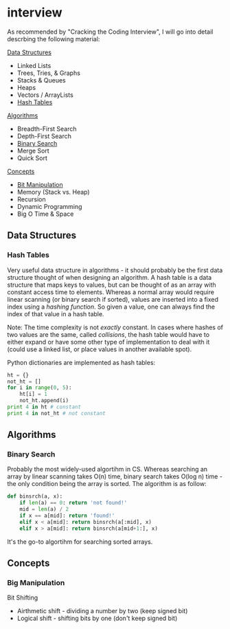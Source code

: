 # interview

As recommended by "Cracking the Coding Interview", I will go into detail descrbing the following material:

[Data Structures](#data-structures)
* Linked Lists
* Trees, Tries, & Graphs
* Stacks & Queues
* Heaps
* Vectors / ArrayLists
* [Hash Tables](#hash-tables)

[Algorithms](#algorithms)
* Breadth-First Search
* Depth-First Search
* [Binary Search](#binary-search)
* Merge Sort
* Quick Sort

[Concepts](#concepts)
* [Bit Manipulation](#bit-manipulation)
* Memory (Stack vs. Heap)
* Recursion
* Dynamic Programming
* Big O Time & Space

## Data Structures

### Hash Tables

Very useful data structure in algorithms - it should probably be the first data structure thought of when designing an algorithm. A hash table is a data structure that maps keys to values, but can be thought of as an array with constant access time to elements. Whereas a normal array would require linear scanning (or binary search if sorted), values are inserted into a fixed index using a *hashing function*. So given a value, one can always find the index of that value in a hash table.

Note: The time complexity is not *exactly* constant. In cases where hashes of two values are the same, called *collisions*, the hash table would have to either expand or have some other type of implementation to deal with it (could use a linked list, or place values in another available spot).

Python dictionaries are implemented as hash tables:

```python
ht = {}
not_ht = []
for i in range(0, 5):
    ht[i] = 1
    not_ht.append(i)
print 4 in ht # constant
print 4 in not_ht # not constant
```

## Algorithms

### Binary Search

Probably the most widely-used algortihm in CS. Whereas searching an array by linear scanning takes O(n) time, binary search takes O(log n) time - the only condition being the array is sorted. The algorithm is as follow:

```python
def binsrch(a, x):
    if len(a) == 0: return 'not found!'
    mid = len(a) / 2
    if x == a[mid]: return 'found!'
    elif x < a[mid]: return binsrch(a[:mid], x)
    elif x > a[mid]: return binsrch(a[mid+1:], x)
```

It's the go-to algortihm for searching sorted arrays.

## Concepts

### Big Manipulation

Bit Shifting
* Airthmetic shift - dividing a number by two (keep signed bit)
* Logical shift - shifting bits by one (don't keep signed bit)
